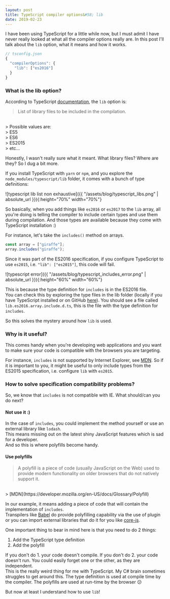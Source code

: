 ```yaml
---
layout: post
title: TypeScript compiler options&#58; lib
date: 2019-02-23
---
```


I have been using TypeScript for a little while now, but I must admit I have never really looked at what all the compiler options really are. In this post I'll talk about the `lib` option, what it means and how it works.

```javascript
// tsconfig.json
{
  "compilerOptions": {
    "lib": ["es2016"]
  }
}
```

### What is the lib option?

According to TypeScript [documentation](https://www.typescriptlang.org/docs/handbook/compiler-options.html), the `lib` option is:

> List of library files to be included in the compilation.
<br />
> Possible values are: 
<br />
> ES5 
<br />
> ES6 
<br />
> ES2015 
<br />
> etc...

Honestly, I wasn't really sure what it meant. What library files? Where are they? So I dug a bit more.

If you install TypeScript with `yarn` or `npm`, and you explore the `node_modules/typescript/lib` folder, it comes with a bunch of type definitions:

![typescript lib list non exhaustive]({{ "/assets/blog/typescript_libs.png" | absolute_url }}){:height="70%" width="70%"}

So basically, when you add things like `es2016` or `es2017` to the `lib` array, all you're doing is telling the compiler to include certain types and use them during compilation. And those types are available because they come with TypeScript installation :)

For instance, let's take the `includes()` method on arrays.
```javascript
const array = ["giraffe"];
array.includes("giraffe");
```

Since it was part of the ES2016 specification, if you configure TypeScript to use `es2015`, i.e. `"lib": ["es2015"]`, this code will fail.

![typescript error]({{ "/assets/blog/typescript_includes_error.png" | absolute_url }}){:height="60%" width="60%"}

This is because the type definition for `includes` is in the ES2016 file.
<br/>
You can check this by exploring the type files in the lib folder (locally if you have TypeScript installed or on GitHub [here](https://github.com/Microsoft/TypeScript/blob/master/lib/lib.es2016.array.include.d.ts)). You should see a file called `lib.es2016.array.include.d.ts`, this is the file with the type definition for `includes`.

So this solves the mystery around how `lib` is used.

### Why is it useful?

This comes handy when you're developing web applications and you want to make sure your code is compatible with the browsers you are targeting.

For instance, `includes` is not supported by Internet Explorer, see [MDN](https://developer.mozilla.org/en-US/docs/Web/JavaScript/Reference/Global_Objects/Array/includes). So if it is important to you, it might be useful to only include types from the ES2015 specification, i.e. configure `lib` with `es2015`.


### How to solve specification compatibility problems?

So, we know that `includes` is not compatible with IE. What should/can you do next?

#### Not use it :)

In the case of `includes`, you could implement the method yourself or use an external library like `lodash`.
<br/>
This means missing out on the latest shiny JavaScript features which is sad for a developer.
<br/>
And so this is where polyfills become handy.


#### Use polyfills

> A polyfill is a piece of code (usually JavaScript on the Web) used to provide modern functionality on older browsers that do not natively support it.
<br/>
> [MDN](https://developer.mozilla.org/en-US/docs/Glossary/Polyfill)

In our example, it means adding a piece of code that will contain the implementation of `includes`.
<br/>
Transpilers like [Babel](https://babeljs.io) do provide polyfilling capability via the use of plugin or you can import external libraries that do it for you like [core-js](https://www.npmjs.com/package/core-js).

One important thing to bear in mind here is that you need to do 2 things:
1. Add the TypeScript type definition
2. Add the polyfill

If you don't do 1. your code doesn't compile. If you don't do 2. your code doesn't run. You could easily forget one or the other, as they are independent.
<br/>
This is the really weird thing for me with TypeScript. My C# brain sometimes struggles to get around this. The type definition is used at compile time by the compiler. The polyfills are used at run-time by the browser 😕

But now at least I understand how to use `lib`!
